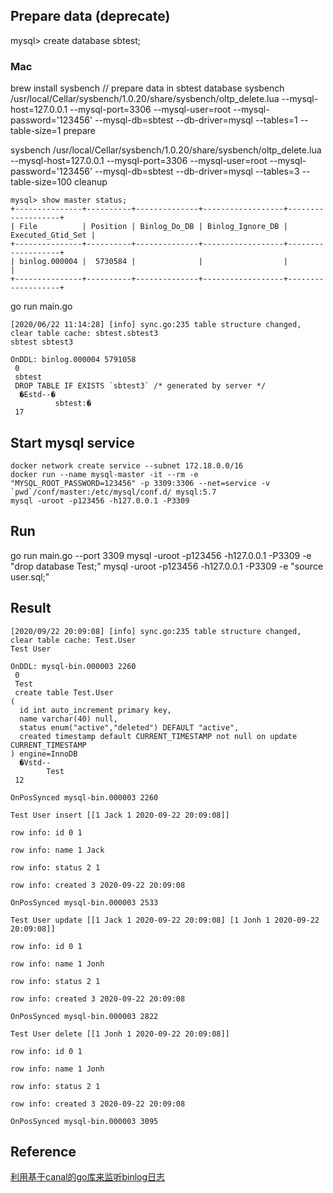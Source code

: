 ## Prepare data (deprecate)
mysql> create database sbtest;
### Mac
brew install sysbench
// prepare data in sbtest database
sysbench /usr/local/Cellar/sysbench/1.0.20/share/sysbench/oltp_delete.lua --mysql-host=127.0.0.1 --mysql-port=3306 --mysql-user=root --mysql-password='123456' --mysql-db=sbtest --db-driver=mysql --tables=1 --table-size=1 prepare

sysbench /usr/local/Cellar/sysbench/1.0.20/share/sysbench/oltp_delete.lua --mysql-host=127.0.0.1 --mysql-port=3306 --mysql-user=root --mysql-password='123456' --mysql-db=sbtest --db-driver=mysql --tables=3 --table-size=100 cleanup

```
mysql> show master status;
+---------------+----------+--------------+------------------+-------------------+
| File          | Position | Binlog_Do_DB | Binlog_Ignore_DB | Executed_Gtid_Set |
+---------------+----------+--------------+------------------+-------------------+
| binlog.000004 |  5730584 |              |                  |                   |
+---------------+----------+--------------+------------------+-------------------+
```
go run main.go
```
[2020/06/22 11:14:28] [info] sync.go:235 table structure changed, clear table cache: sbtest.sbtest3
sbtest sbtest3 

OnDDL: binlog.000004 5791058
 0
 sbtest
 DROP TABLE IF EXISTS `sbtest3` /* generated by server */
  �Estd--�
          sbtest:�
 17
```

## Start mysql service
```
docker network create service --subnet 172.18.0.0/16
docker run --name mysql-master -it --rm -e "MYSQL_ROOT_PASSWORD=123456" -p 3309:3306 --net=service -v `pwd`/conf/master:/etc/mysql/conf.d/ mysql:5.7
mysql -uroot -p123456 -h127.0.0.1 -P3309
```

## Run
go run main.go --port 3309
mysql -uroot -p123456 -h127.0.0.1 -P3309 -e "drop database Test;"
mysql -uroot -p123456 -h127.0.0.1 -P3309 -e "source user.sql;"

## Result
```
[2020/09/22 20:09:08] [info] sync.go:235 table structure changed, clear table cache: Test.User
Test User 

OnDDL: mysql-bin.000003 2260
 0
 Test
 create table Test.User
(
  id int auto_increment primary key,
  name varchar(40) null,
  status enum("active","deleted") DEFAULT "active",
  created timestamp default CURRENT_TIMESTAMP not null on update CURRENT_TIMESTAMP
) engine=InnoDB
  �Vstd--
        Test
 12

OnPosSynced mysql-bin.000003 2260 

Test User insert [[1 Jack 1 2020-09-22 20:09:08]]

row info: id 0 1

row info: name 1 Jack

row info: status 2 1

row info: created 3 2020-09-22 20:09:08

OnPosSynced mysql-bin.000003 2533 

Test User update [[1 Jack 1 2020-09-22 20:09:08] [1 Jonh 1 2020-09-22 20:09:08]]

row info: id 0 1

row info: name 1 Jonh

row info: status 2 1

row info: created 3 2020-09-22 20:09:08

OnPosSynced mysql-bin.000003 2822 

Test User delete [[1 Jonh 1 2020-09-22 20:09:08]]

row info: id 0 1

row info: name 1 Jonh

row info: status 2 1

row info: created 3 2020-09-22 20:09:08

OnPosSynced mysql-bin.000003 3095 
```

## Reference
[利用基于canal的go库来监听binlog日志](https://blog.csdn.net/Marcus929/article/details/103871699)